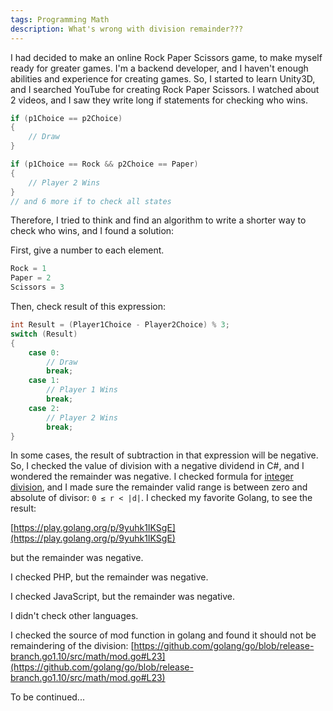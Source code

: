 ```yaml
---
tags: Programming Math
description: What's wrong with division remainder???
---
```


I had decided to make an online Rock Paper Scissors game, to make myself ready for greater games.
I'm a backend developer, and I haven't enough abilities and experience for creating games. So, I started to learn Unity3D, and I searched YouTube for creating Rock Paper Scissors. I watched about 2 videos, and I saw they write long if statements for checking who wins.

```csharp
if (p1Choice == p2Choice)
{
    // Draw
}

if (p1Choice == Rock && p2Choice == Paper)
{
    // Player 2 Wins
}
// and 6 more if to check all states
```

Therefore, I tried to think and find an algorithm to write a shorter way to check who wins, and I found a solution:

First, give a number to each element.

```csharp
Rock = 1
Paper = 2
Scissors = 3
```

Then, check result of this expression:

```csharp
int Result = (Player1Choice - Player2Choice) % 3;
switch (Result)
{
    case 0:
        // Draw
        break;
    case 1:
        // Player 1 Wins
        break;
    case 2:
        // Player 2 Wins
        break;
}
```

In some cases, the result of subtraction in that expression will be negative. So, I checked the value of division with a negative dividend in C#, and I wondered the remainder was negative. I checked formula for [integer division](https://en.wikipedia.org/wiki/Remainder), and I made sure the remainder valid range is between zero and absolute of divisor: `0 ≤ r < |d|`.
I checked my favorite Golang, to see the result:

[https://play.golang.org/p/9yuhk1IKSgE](https://play.golang.org/p/9yuhk1IKSgE)

but the remainder was negative.

I checked PHP, but the remainder was negative.

I checked JavaScript, but the remainder was negative.

I didn't check other languages.

I checked the source of mod function in golang and found it should not be remaindering of the division:
[https://github.com/golang/go/blob/release-branch.go1.10/src/math/mod.go#L23](https://github.com/golang/go/blob/release-branch.go1.10/src/math/mod.go#L23)

To be continued...
